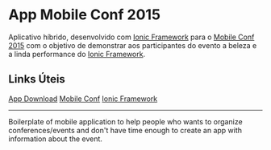 # App Mobile Conf 2015

Aplicativo híbrido, desenvolvido com [Ionic Framework](http://ionicframework.com/) para o [Mobile Conf 2015](http://mobileconf.com.br/) com o 
objetivo de demonstrar aos participantes do evento a beleza e a linda performance do [Ionic Framework](http://ionicframework.com/).

## Links Úteis
[App Download](goo.gl/wY5aoO)
[Mobile Conf](http://mobileconf.com.br)
[Ionic Framework](http://ionicframework.com)

---

Boilerplate of mobile application to help people who wants to organize conferences/events and don't have time enough
to create an app with information about the event.